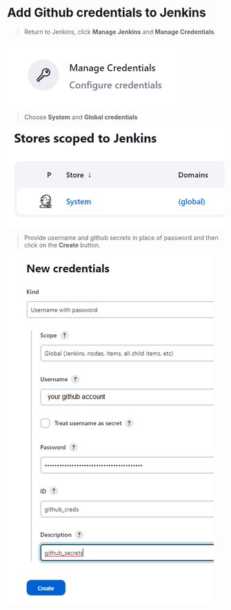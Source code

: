 # Add Github credentials to Jenkins

>Return to Jenkins, click **Manage Jenkins** and **Manage Credentials**.

![Picture 45](../assets/step5pic1manageCredentials.png)

>Choose **System** and **Global credentials**

![Picture 46](../assets/step5pic2system.png)

>Provide username and github secrets in place of password and then click on the **Create** button.

![Picture 47](../assets/step5pic3credentials.png)

<br/>

